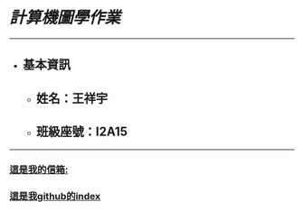 # *計算機圖學作業*

***
* ## 基本資訊
    * ## 姓名：王祥宇
    * ## 班級座號：I2A15
***
### [這是我的信箱:](mailto:woody90514@gmail.com)
### [這是我github的index](https://flyyu5683.github.io/CGhws/index.html)